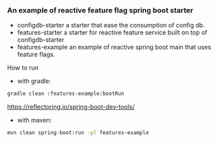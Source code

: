 ### An example of reactive feature flag spring boot starter 

* configdb-starter a starter that ease the consumption of config db.
* features-starter a starter for reactive feature service built on top of configdb-starter
* features-example an example of reactive spring boot main that uses feature flags.

How to run

- with gradle: 
```bash
gradle clean :features-example:bootRun
```

https://reflectoring.io/spring-boot-dev-tools/


- with maven:
```bash
mvn clean spring-boot:run -pl features-example
```